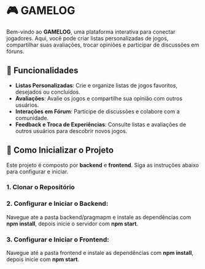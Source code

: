 # 🎮 GAMELOG

Bem-vindo ao **GAMELOG**, uma plataforma interativa para conectar jogadores. Aqui, você pode criar listas personalizadas de jogos, compartilhar suas avaliações, trocar opiniões e participar de discussões em fóruns.

## 📌 Funcionalidades

- **Listas Personalizadas**: Crie e organize listas de jogos favoritos, desejados ou concluídos.  
- **Avaliações**: Avalie os jogos e compartilhe sua opinião com outros usuários.  
- **Interações em Fórum**: Participe de discussões e colabore com a comunidade.  
- **Feedback e Troca de Experiências**: Consulte listas e avaliações de outros usuários para descobrir novos jogos.  

## 🚀 Como Inicializar o Projeto

Este projeto é composto por **backend** e **frontend**. Siga as instruções abaixo para configurar e iniciar.

### 1. Clonar o Repositório  

### 2. Configurar e Iniciar o Backend:

Navegue ate a pasta backend/pragmapm e instale as dependências com **npm install**, depois inicie o servidor com **npm start**.

### 3. Configurar e Iniciar o Frontend:

Navegue até a pasta frontend e instale as dependências com **npm install**, depois inicie com **npm start**.




